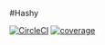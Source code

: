 #Hashy

[![CircleCI](https://circleci.com/gh/Bashkir15/Hashy.svg?style-svg)](https://circleci.com/gh/Bashkir15/Hashy)
[![coverage](https://codecov.io/gh/Bashkir15/Hashy/branch/master/graph/badge.svg)](https://codecov.io/gh/Bashkir15/Hashy)
